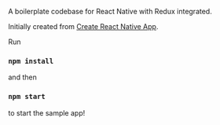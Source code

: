 A boilerplate codebase for React Native with Redux integrated.

Initially created from [Create React Native App](https://github.com/react-community/create-react-native-app).

Run

### `npm install`

and then

### `npm start`

to start the sample app!
